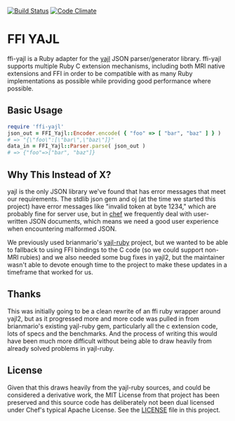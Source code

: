 
[![Build Status](https://travis-ci.org/opscode/ffi-yajl.png)](https://travis-ci.org/opscode/ffi-yajl)  [![Code Climate](https://codeclimate.com/github/opscode/ffi-yajl.png)](https://codeclimate.com/github/opscode/ffi-yajl)

# FFI YAJL

ffi-yajl is a Ruby adapter for the [yajl](http://lloyd.github.io/yajl/)
JSON parser/generator library. ffi-yajl supports multiple Ruby C
extension mechanisms, including both MRI native extensions and FFI in
order to be compatible with as many Ruby implementations as possible
while providing good performance where possible.

## Basic Usage

```ruby
require 'ffi-yajl'
json_out = FFI_Yajl::Encoder.encode( { "foo" => [ "bar", "baz" ] } )
# => "{\"foo\":[\"bar\",\"baz\"]}"
data_in = FFI_Yajl::Parser.parse( json_out )
# => {"foo"=>["bar", "baz"]}
```

## Why This Instead of X?

yajl is the only JSON library we've found that has error messages that
meet our requirements. The stdlib json gem and oj (at the time we
started this project) have error messages like "invalid token at byte
1234," which are probably fine for server use, but in
[chef](https://github.com/chef/chef) we frequently deal with
user-written JSON documents, which means we need a good user experience
when encountering malformed JSON.

We previously used brianmario's
[yajl-ruby](https://github.com/brianmario/yajl-ruby) project, but we
wanted to be able to fallback to using FFI bindings to the C code (so we
could support non-MRI rubies) and we also needed some bug fixes in
yajl2, but the maintainer wasn't able to devote enough time to the
project to make these updates in a timeframe that worked for us.

## Thanks

This was initially going to be a clean rewrite of an ffi ruby wrapper around yajl2, but as it progressed more and more code was
pulled in from brianmario's existing yajl-ruby gem, particularly all the c extension code, lots of specs and the benchmarks.  And the
process of writing this would have been much more difficult without being able to draw heavily from already solved problems in
yajl-ruby.

## License

Given that this draws heavily from the yajl-ruby sources, and could be considered a derivative work, the MIT License from that
project has been preserved and this source code has deliberately not been dual licensed under Chef's typical Apache License.
See the [LICENSE](https://github.com/chef/ffi-yajl/blob/master/LICENSE.md) file in this project.

